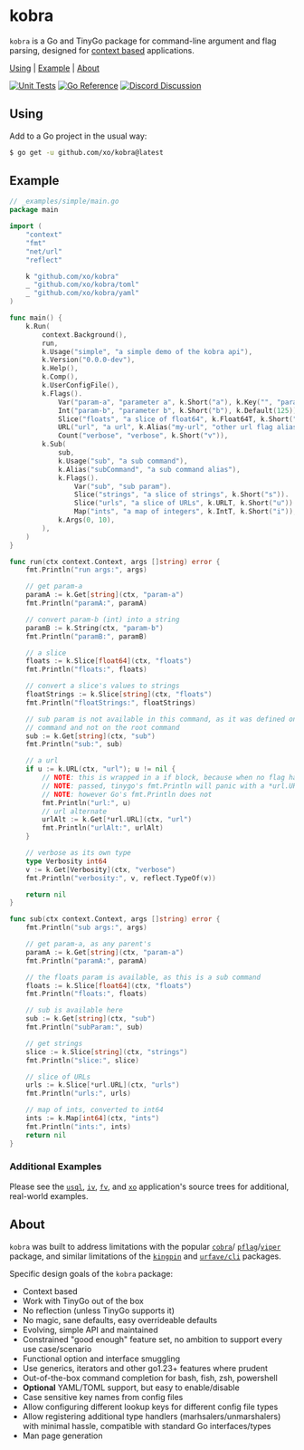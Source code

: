 # kobra

`kobra` is a Go and TinyGo package for command-line argument and flag parsing,
designed for [context based][context] applications.

[Using][] | [Example][] | [About][]

[Using]: #using "Using"
[Example]: #example "Example"
[About]: #about "About"

[![Unit Tests][kobra-ci-status]][kobra-ci]
[![Go Reference][goref-kobra-status]][goref-kobra]
[![Discord Discussion][discord-status]][discord]

[kobra-ci]: https://github.com/xo/kobra/actions/workflows/test.yml
[kobra-ci-status]: https://github.com/xo/kobra/actions/workflows/test.yml/badge.svg
[goref-kobra]: https://pkg.go.dev/github.com/xo/kobra
[goref-kobra-status]: https://pkg.go.dev/badge/github.com/xo/kobra.svg
[discord]: https://discord.gg/yJKEzc7prt "Discord Discussion"
[discord-status]: https://img.shields.io/discord/829150509658013727.svg?label=Discord&logo=Discord&colorB=7289da&style=flat-square "Discord Discussion"

## Using

Add to a Go project in the usual way:

```sh
$ go get -u github.com/xo/kobra@latest
```

## Example

```go
// _examples/simple/main.go
package main

import (
	"context"
	"fmt"
	"net/url"
	"reflect"

	k "github.com/xo/kobra"
	_ "github.com/xo/kobra/toml"
	_ "github.com/xo/kobra/yaml"
)

func main() {
	k.Run(
		context.Background(),
		run,
		k.Usage("simple", "a simple demo of the kobra api"),
		k.Version("0.0.0-dev"),
		k.Help(),
		k.Comp(),
		k.UserConfigFile(),
		k.Flags().
			Var("param-a", "parameter a", k.Short("a"), k.Key("", "param-a"), k.Key("yaml", "my_param_a"), k.Key("toml", "paramA")).
			Int("param-b", "parameter b", k.Short("b"), k.Default(125)).
			Slice("floats", "a slice of float64", k.Float64T, k.Short("f")).
			URL("url", "a url", k.Alias("my-url", "other url flag alias"), k.Short("u")).
			Count("verbose", "verbose", k.Short("v")),
		k.Sub(
			sub,
			k.Usage("sub", "a sub command"),
			k.Alias("subCommand", "a sub command alias"),
			k.Flags().
				Var("sub", "sub param").
				Slice("strings", "a slice of strings", k.Short("s")).
				Slice("urls", "a slice of URLs", k.URLT, k.Short("u")).
				Map("ints", "a map of integers", k.IntT, k.Short("i")),
			k.Args(0, 10),
		),
	)
}

func run(ctx context.Context, args []string) error {
	fmt.Println("run args:", args)

	// get param-a
	paramA := k.Get[string](ctx, "param-a")
	fmt.Println("paramA:", paramA)

	// convert param-b (int) into a string
	paramB := k.String(ctx, "param-b")
	fmt.Println("paramB:", paramB)

	// a slice
	floats := k.Slice[float64](ctx, "floats")
	fmt.Println("floats:", floats)

	// convert a slice's values to strings
	floatStrings := k.Slice[string](ctx, "floats")
	fmt.Println("floatStrings:", floatStrings)

	// sub param is not available in this command, as it was defined on a sub
	// command and not on the root command
	sub := k.Get[string](ctx, "sub")
	fmt.Println("sub:", sub)

	// a url
	if u := k.URL(ctx, "url"); u != nil {
		// NOTE: this is wrapped in a if block, because when no flag has been
		// NOTE: passed, tinygo's fmt.Println will panic with a *url.URL(nil),
		// NOTE: however Go's fmt.Println does not
		fmt.Println("url:", u)
		// url alternate
		urlAlt := k.Get[*url.URL](ctx, "url")
		fmt.Println("urlAlt:", urlAlt)
	}

	// verbose as its own type
	type Verbosity int64
	v := k.Get[Verbosity](ctx, "verbose")
	fmt.Println("verbosity:", v, reflect.TypeOf(v))

	return nil
}

func sub(ctx context.Context, args []string) error {
	fmt.Println("sub args:", args)

	// get param-a, as any parent's
	paramA := k.Get[string](ctx, "param-a")
	fmt.Println("paramA:", paramA)

	// the floats param is available, as this is a sub command
	floats := k.Slice[float64](ctx, "floats")
	fmt.Println("floats:", floats)

	// sub is available here
	sub := k.Get[string](ctx, "sub")
	fmt.Println("subParam:", sub)

	// get strings
	slice := k.Slice[string](ctx, "strings")
	fmt.Println("slice:", slice)

	// slice of URLs
	urls := k.Slice[*url.URL](ctx, "urls")
	fmt.Println("urls:", urls)

	// map of ints, converted to int64
	ints := k.Map[int64](ctx, "ints")
	fmt.Println("ints:", ints)
	return nil
}
```

### Additional Examples

Please see the [`usql`][usql], [`iv`][iv], [`fv`][fv], and [`xo`][xo]
application's source trees for additional, real-world examples.

[usql]: https://github.com/xo/usql
[iv]: https://github.com/xo/iv
[fv]: https://github.com/xo/fv
[xo]: https://github.com/xo/xo

## About

`kobra` was built to address limitations with the popular [`cobra`][cobra]/
[`pflag`][pflag]/[`viper`][viper] package, and similar limitations of the
[`kingpin`][kingpin] and [`urfave/cli`][urfave] packages.

Specific design goals of the `kobra` package:

- Context based
- Work with TinyGo out of the box
- No reflection (unless TinyGo supports it)
- No magic, sane defaults, easy overrideable defaults
- Evolving, simple API and maintained
- Constrained "good enough" feature set, no ambition to support every use case/scenario
- Functional option and interface smuggling
- Use generics, iterators and other go1.23+ features where prudent
- Out-of-the-box command completion for bash, fish, zsh, powershell
- **Optional** YAML/TOML support, but easy to enable/disable
- Case sensitive key names from config files
- Allow configuring different lookup keys for different config file types
- Allow registering additional type handlers (marhsalers/unmarshalers) with
  minimal hassle, compatible with standard Go interfaces/types
- Man page generation

[context]: https://pkg.go.dev/context
[cobra]: https://github.com/spf13/cobra
[pflag]: https://github.com/spf13/pflag
[viper]: https://github.com/spf13/viper
[kingpin]: https://github.com/alecthomas/kingpin
[urfave]: https://github.com/urfave/cli
